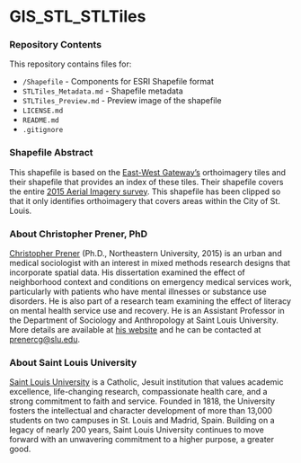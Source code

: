 # GIS_STL_STLTiles

### Repository Contents
This repository contains files for:
  - `/Shapefile` - Components for ESRI Shapefile format
  - `STLTiles_Metadata.md` - Shapefile metadata
  - `STLTiles_Preview.md` - Preview image of the shapefile
  - `LICENSE.md`
  - `README.md`
  - `.gitignore`

### Shapefile Abstract
This shapefile is based on the [East-West Gateway’s](http://www.ewgateway.org) orthoimagery tiles and their shapefile that provides an index of these tiles. Their shapefile covers the entire [2015 Aerial Imagery survey](http://www.ewgateway.org/pdffiles/maplibrary/aerialphotos/FactSheet-HowToGetOrthoPhotos.pdf). This shapefile has been clipped so that it only identifies orthoimagery that covers areas within the City of St. Louis.

### About Christopher Prener, PhD
[Christopher Prener](http://chrisprener.net) (Ph.D., Northeastern University, 2015) is an urban and medical sociologist with an interest in mixed methods research designs that incorporate spatial data. His dissertation examined the effect of neighborhood context and conditions on emergency medical services work, particularly with patients who have mental illnesses or substance use disorders. He is also part of a research team examining the effect of literacy on mental health service use and recovery. He is an Assistant Professor in the Department of Sociology and Anthropology at Saint Louis University. More details are available at [his website](http://www.chrisprener.net) and he can be contacted at [prenercg@slu.edu](mailto:prenercg@slu.edu).

### About Saint Louis University
[Saint Louis University](http://wwww.slu.edu) is a Catholic, Jesuit institution that values academic excellence, life-changing research, compassionate health care, and a strong commitment to faith and service. Founded in 1818, the University fosters the intellectual and character development of more than 13,000 students on two campuses in St. Louis and Madrid, Spain. Building on a legacy of nearly 200 years, Saint Louis University continues to move forward with an unwavering commitment to a higher purpose, a greater good.

